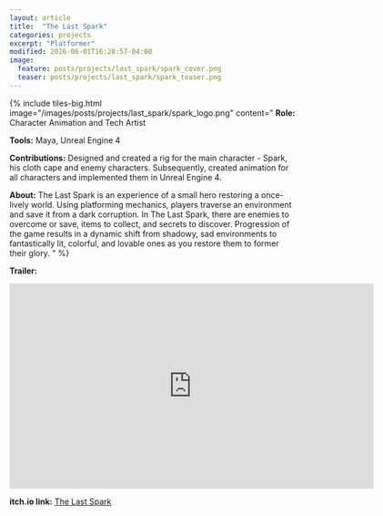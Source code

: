 ```yaml
---
layout: article
title:  "The Last Spark"
categories: projects
excerpt: "Platformer"
modified: 2016-06-01T16:28:57-04:00
image:
  feature: posts/projects/last_spark/spark_cover.png
  teaser: posts/projects/last_spark/spark_teaser.png
---
```


{% include tiles-big.html
    image="/images/posts/projects/last_spark/spark_logo.png"
    content="
**Role:** Character Animation and Tech Artist

**Tools:** Maya, Unreal Engine 4
             
**Contributions:** Designed and created a rig for the main character - Spark, his cloth cape and enemy characters. Subsequently, created animation for all characters and implemented them in Unreal Engine 4.

**About:** The Last Spark is an experience of a small hero restoring a once-lively world. Using platforming mechanics, players traverse an environment and save it from a dark corruption. In The Last Spark, there are enemies to overcome or save, items to collect, and secrets to discover. Progression of the game results in a dynamic shift from shadowy, sad environments to fantastically lit, colorful, and lovable ones as you restore them to former their glory.
"
%}

**Trailer:**

<iframe src="https://player.vimeo.com/video/334234733" width="640" height="360" frameborder="0" allow="autoplay; fullscreen" allowfullscreen></iframe>

**itch.io link:** [The Last Spark](https://final-hour-studios.itch.io/the-last-spark)

